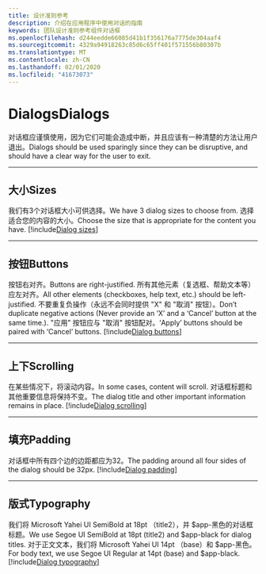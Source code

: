 ```yaml
---
title: 设计准则参考
description: 介绍在应用程序中使用对话的指南
keywords: 团队设计准则参考组件对话框
ms.openlocfilehash: d244eedde66085d41b1f356176a7775de304aaf4
ms.sourcegitcommit: 4329a94918263c85d6c65ff401f571556b80307b
ms.translationtype: MT
ms.contentlocale: zh-CN
ms.lasthandoff: 02/01/2020
ms.locfileid: "41673073"
---
```

# <a name="dialogs"></a><span data-ttu-id="30162-104">Dialogs</span><span class="sxs-lookup"><span data-stu-id="30162-104">Dialogs</span></span>

<span data-ttu-id="30162-105">对话框应谨慎使用，因为它们可能会造成中断，并且应该有一种清楚的方法让用户退出。</span><span class="sxs-lookup"><span data-stu-id="30162-105">Dialogs should be used sparingly since they can be disruptive, and should have a clear way for the user to exit.</span></span>

---

## <a name="sizes"></a><span data-ttu-id="30162-106">大小</span><span class="sxs-lookup"><span data-stu-id="30162-106">Sizes</span></span>

<span data-ttu-id="30162-107">我们有3个对话框大小可供选择。</span><span class="sxs-lookup"><span data-stu-id="30162-107">We have 3 dialog sizes to choose from.</span></span> <span data-ttu-id="30162-108">选择适合您的内容的大小。</span><span class="sxs-lookup"><span data-stu-id="30162-108">Choose the size that is appropriate for the content you have.</span></span>
[!include[Dialog sizes](~/includes/design/dialogs-image-sizes.html)]

---

## <a name="buttons"></a><span data-ttu-id="30162-109">按钮</span><span class="sxs-lookup"><span data-stu-id="30162-109">Buttons</span></span>

<span data-ttu-id="30162-110">按钮右对齐。</span><span class="sxs-lookup"><span data-stu-id="30162-110">Buttons are right-justified.</span></span>
<span data-ttu-id="30162-111">所有其他元素（复选框、帮助文本等）应左对齐。</span><span class="sxs-lookup"><span data-stu-id="30162-111">All other elements (checkboxes, help text, etc.) should be left-justified.</span></span>
<span data-ttu-id="30162-112">不要重复负操作（永远不会同时提供 "X" 和 "取消" 按钮）。</span><span class="sxs-lookup"><span data-stu-id="30162-112">Don’t duplicate negative actions (Never provide an ‘X’ and a ‘Cancel’ button at the same time.).</span></span>
<span data-ttu-id="30162-113">"应用" 按钮应与 "取消" 按钮配对。</span><span class="sxs-lookup"><span data-stu-id="30162-113">‘Apply’ buttons should be paired with ‘Cancel’ buttons.</span></span>
[!include[Dialog buttons](~/includes/design/dialogs-image-buttons.html)]

---

## <a name="scrolling"></a><span data-ttu-id="30162-114">上下</span><span class="sxs-lookup"><span data-stu-id="30162-114">Scrolling</span></span>

<span data-ttu-id="30162-115">在某些情况下，将滚动内容。</span><span class="sxs-lookup"><span data-stu-id="30162-115">In some cases, content will scroll.</span></span> <span data-ttu-id="30162-116">对话框标题和其他重要信息将保持不变。</span><span class="sxs-lookup"><span data-stu-id="30162-116">The dialog title and other important information remains in place.</span></span>
[!include[Dialog scrolling](~/includes/design/dialogs-image-scrolling.html)]

---

## <a name="padding"></a><span data-ttu-id="30162-117">填充</span><span class="sxs-lookup"><span data-stu-id="30162-117">Padding</span></span>

<span data-ttu-id="30162-118">对话框中所有四个边的边距都应为32。</span><span class="sxs-lookup"><span data-stu-id="30162-118">The padding around all four sides of the dialog should be 32px.</span></span>
[!include[Dialog padding](~/includes/design/dialogs-image-padding.html)]

---

## <a name="typography"></a><span data-ttu-id="30162-119">版式</span><span class="sxs-lookup"><span data-stu-id="30162-119">Typography</span></span>

<span data-ttu-id="30162-120">我们将 Microsoft Yahei UI SemiBold at 18pt （title2），并 $app-黑色的对话框标题。</span><span class="sxs-lookup"><span data-stu-id="30162-120">We use Segoe UI SemiBold at 18pt (title2) and $app-black for dialog titles.</span></span> <span data-ttu-id="30162-121">对于正文文本，我们将 Microsoft Yahei UI 14pt （base）和 $app-黑色。</span><span class="sxs-lookup"><span data-stu-id="30162-121">For body text, we use Segoe UI Regular at 14pt (base) and $app-black.</span></span>
[!include[Dialog typography](~/includes/design/dialogs-image-typography.html)]